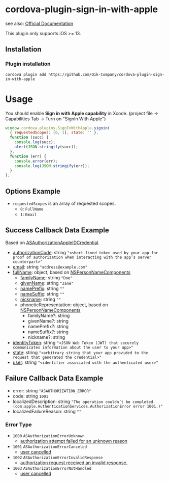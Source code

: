 # cordova-plugin-sign-in-with-apple

see also: [Official Documentation](https://www.notion.so/twogate/Documentation-of-cordova-plugin-sign-in-with-apple-7a8022b3452246d3b8ea6cfb136140c1)

This plugin only supports iOS >= 13.

## Installation

### Plugin installation

```
cordova plugin add https://github.com/Qik-Company/cordova-plugin-sign-in-with-apple
```

# Usage

You should enable **Sign in with Apple capability** in Xcode. (project file -> Capabilities Tab -> Turn on "SignIn With Apple")

```javascript
window.cordova.plugins.SignInWithApple.signin(
  { requestedScopes: [0, 1], state: '' },
  function (succ) {
    console.log(succ);
    alert(JSON.stringify(succ));
  },
  function (err) {
    console.error(err);
    console.log(JSON.stringify(err));
  }
);
```

## Options Example

- `requestedScopes` is an array of requested scopes.
  - `0`: `FullName`
  - `1`: `Email`

## Success Callback Data Example

Based on [ASAuthorizationAppleIDCredential](https://developer.apple.com/documentation/authenticationservices/asauthorizationappleidcredential?language=objc).

- [authorizationCode](https://developer.apple.com/documentation/authenticationservices/asauthorizationappleidcredential/3153032-authorizationcode?language=objc): string `"<short-lived token used by your app for proof of authorization when interacting with the app’s server counterpart>"`
- [email](https://developer.apple.com/documentation/authenticationservices/asauthorizationappleidcredential/3180383-email?language=objc): string `"address@example.com"`
- [fullName](https://developer.apple.com/documentation/authenticationservices/asauthorizationappleidcredential/3180384-fullname?language=objc): object, based on [NSPersonNameComponents](https://developer.apple.com/documentation/foundation/nspersonnamecomponents?language=objc)
  - [familyName](https://developer.apple.com/documentation/foundation/nspersonnamecomponents/1413354-familyname?language=objc): string `"Doe"`
  - [givenName](https://developer.apple.com/documentation/foundation/nspersonnamecomponents/1407259-givenname?language=objc): string `"Jane"`
  - [namePrefix](https://developer.apple.com/documentation/foundation/nspersonnamecomponents/1410275-nameprefix?language=objc): string `""`
  - [nameSuffix](https://developer.apple.com/documentation/foundation/nspersonnamecomponents/1410776-namesuffix?language=objc): string `""`
  - [nickname](https://developer.apple.com/documentation/foundation/nspersonnamecomponents/1414892-nickname?language=objc): string `""`
  - phoneticRepresentation: object, based on [NSPersonNameComponents](https://developer.apple.com/documentation/foundation/nspersonnamecomponents/1412193-phoneticrepresentation?language=objc)
    - familyName?: string
    - givenName?: string
    - namePrefix?: string
    - nameSuffix?: string
    - nickname?: string
- [identityToken](https://developer.apple.com/documentation/authenticationservices/asauthorizationappleidcredential/3153035-identitytoken?language=objc): string `"<JSON Web Token (JWT) that securely communicates information about the user to your app>"`
- [state](https://developer.apple.com/documentation/authenticationservices/asauthorizationappleidcredential/3153036-state?language=objc): string `"<arbitrary string that your app provided to the request that generated the credential>"`
- [user](https://developer.apple.com/documentation/authenticationservices/asauthorizationappleidcredential/3153037-user?language=objc): string `"<identifier associated with the authenticated user>"`

## Failure Callback Data Example

- error: string `"ASAUTHORIZATION_ERROR"`
- code: string `1001`
- localizedDescription: string `"The operation couldn’t be completed. (com.apple.AuthenticationServices.AuthorizationError error 1001.)"`
- localizedFailureReason: string `""`

### Error Type

- `1000` `ASAuthorizationErrorUnknown`
  - [authorization attempt failed for an unknown reason](https://developer.apple.com/documentation/authenticationservices/asauthorizationerror/asauthorizationerrorunknown?language=objc)
- `1001` `ASAuthorizationErrorCanceled`
  - [user cancelled](https://developer.apple.com/documentation/authenticationservices/asauthorizationerror/asauthorizationerrorcanceled?language=objc)
- `1002` `ASAuthorizationErrorInvalidResponse`
  - [authorization request received an invalid response.](https://developer.apple.com/documentation/authenticationservices/asauthorizationerror/asauthorizationerrorinvalidresponse?language=objc)
- `1003` `ASAuthorizationErrorNotHandled`
  - [user cancelled](https://developer.apple.com/documentation/authenticationservices/asauthorizationerror/asauthorizationerrornothandled?language=objc)
